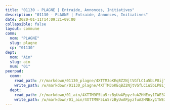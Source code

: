 ```yaml
---
title: "01130 - PLAGNE | Entraide, Annonces, Initiatives"
description: "01130 - PLAGNE | Entraide, Annonces, Initiatives"
date: 2020-01-11T14:09:21+09:00
collapsible: false
layout: commune
comm:
  nom: "PLAGNE"
  slug: plagne
  cp: "01130"
dept:
  nom: "Ain"
  slug: ain
  num: "01"
peerpad:
  comm:
    read_path: /r/markdown/01130_plagne/4XTTM3oKEqBZ2NjtVGfLC1u5bLP8ijThe7Am8piC8W5MD8CWn
    write_path: /w/markdown/01130_plagne/4XTTM3oKEqBZ2NjtVGfLC1u5bLP8ijThe7Am8piC8W5MD8CWn-K3TgTzfz23vT24gGLPauFC4TW89E2yzVcaQ6X1EvuhpdrPpCB8v78wBCcd2w4Hh3fbet9Atx3uM7NX5vTTMgdjmjAbuuLe9ZShrnegDfFG73YfHnQ1WXXFvEiFoDWeXEvLLSBNDx
  dept:
    read_path: /r/markdown/01_ain/4XTTM9F5Lu5rzByUwAPpyzfuAZHNExy1TWE3X3wiTrPFfiAJr
    write_path: /w/markdown/01_ain/4XTTM9F5Lu5rzByUwAPpyzfuAZHNExy1TWE3X3wiTrPFfiAJr-K3TgUnxzeFoJA4CB58vXNvKXURJneTNZHUsypAQGicGiZu7AS2sPbjspGpj7s3MmMv58YhkLaSUMQMHaiKAfoMv6wF36Urxbqqh8MmnXpnKkbVhnAishABEkMRAiyAt8GGJ1Jer2
---
```


